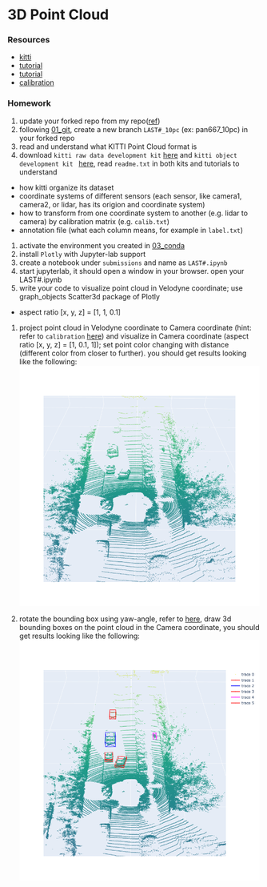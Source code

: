# 3D Point Cloud

### Resources
 - [kitti](https://www.cvlibs.net/datasets/kitti/eval_object.php?obj_benchmark=3d)
 - [tutorial](https://github.com/dtczhl/dtc-KITTI-For-Beginners/tree/ca140be438371cee224057fd9e9632d3c9b46b14)
 - [tutorial](https://towardsdatascience.com/kitti-coordinate-transformations-125094cd42fb)
 - [calibration](https://github.com/charlesq34/frustum-pointnets/blob/master/kitti/kitti_util.py)

### Homework
 1. update your forked repo from my repo([ref](https://docs.github.com/en/pull-requests/collaborating-with-pull-requests/working-with-forks/syncing-a-fork))
 1. following [01_git](../01_git/), create a new branch `LAST#_10pc` (ex: pan667_10pc) in your forked repo
 1. read and understand what KITTI Point Cloud format is
 1. download `kitti raw data development kit` [here](https://www.cvlibs.net/datasets/kitti/raw_data.php) and `kitti object development kit ` [here](https://www.cvlibs.net/datasets/kitti/eval_object.php?obj_benchmark=3d), read `readme.txt` in both kits and tutorials to understand 
   - how kitti organize its dataset
   - coordinate systems of different sensors (each sensor, like camera1, camera2, or lidar, has its origion and coordinate system)
   - how to transform from one coordinate system to another (e.g. lidar to camera) by calibration matrix (e.g. `calib.txt`)
   - annotation file (what each column means, for example in `label.txt`)
 1. activate the environment you created in [03_conda](../03_conda/)
 1. install `Plotly` with Jupyter-lab support
 1. create a notebook under `submissions` and name as `LAST#.ipynb`
 1. start jupyterlab, it should open a window in your browser. open your LAST#.ipynb
 1. write your code to visualize point cloud in Velodyne coordinate; use graph_objects Scatter3d package of Plotly
   - aspect ratio [x, y, z] = [1, 1, 0.1]
 1. project point cloud in Velodyne coordinate to Camera coordinate (hint: refer to `calibration` [here](https://github.com/charlesq34/frustum-pointnets/blob/master/kitti/kitti_util.py)) and visualize in Camera coordinate (aspect ratio [x, y, z] = [1, 0.1, 1]); set point color changing with distance (different color from closer to further). you should get results looking like the following:
   ![demo1.jpg](p1.png)

 1. rotate the bounding box using yaw-angle, refer to [here](https://github.com/dtczhl/dtc-KITTI-For-Beginners/tree/ca140be438371cee224057fd9e9632d3c9b46b14), draw 3d bounding boxes on the point cloud in the Camera coordinate, you should get results looking like the following:
   ![demo1.jpg](p2.png)


